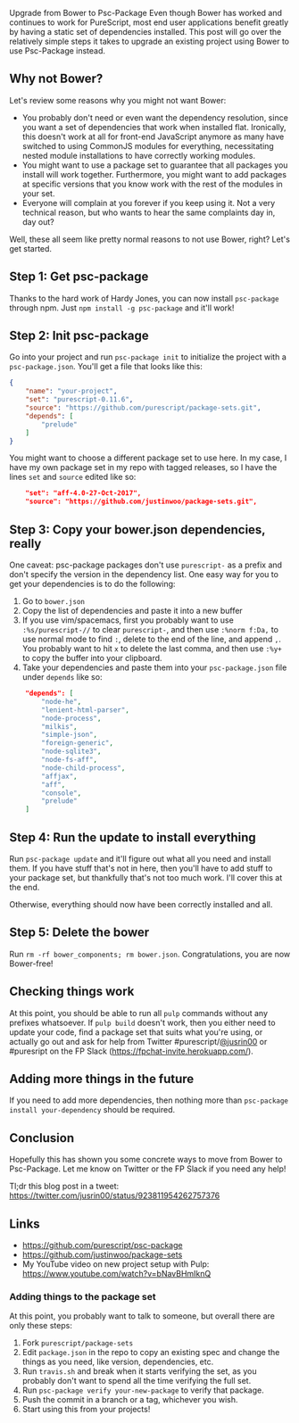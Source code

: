 Upgrade from Bower to Psc-Package
Even though Bower has worked and continues to work for PureScript, most end user applications benefit greatly by having a static set of dependencies installed. This post will go over the relatively simple steps it takes to upgrade an existing project using Bower to use Psc-Package instead.

## Why not Bower?

Let's review some reasons why you might not want Bower:

* You probably don't need or even want the dependency resolution, since you want a set of dependencies that work when installed flat. Ironically, this doesn't work at all for front-end JavaScript anymore as many have switched to using CommonJS modules for everything, necessitating nested module installations to have correctly working modules.
* You might want to use a package set to guarantee that all packages you install will work together. Furthermore, you might want to add packages at specific versions that you know work with the rest of the modules in your set.
* Everyone will complain at you forever if you keep using it. Not a very technical reason, but who wants to hear the same complaints day in, day out?

Well, these all seem like pretty normal reasons to not use Bower, right? Let's get started.

## Step 1: Get psc-package

Thanks to the hard work of Hardy Jones, you can now install `psc-package` through npm. Just `npm install -g psc-package` and it'll work!

## Step 2: Init psc-package

Go into your project and run `psc-package init` to initialize the project with a `psc-package.json`. You'll get a file that looks like this:

```json
{
    "name": "your-project",
    "set": "purescript-0.11.6",
    "source": "https://github.com/purescript/package-sets.git",
    "depends": [
        "prelude"
    ]
}
```

You might want to choose a different package set to use here. In my case, I have my own package set in my repo with tagged releases, so I have the lines `set` and `source` edited like so:

```json
    "set": "aff-4.0-27-Oct-2017",
    "source": "https://github.com/justinwoo/package-sets.git",
```

## Step 3: Copy your bower.json dependencies, really

One caveat: psc-package packages don't use `purescript-` as a prefix and don't specify the version in the dependency list. One easy way for you to get your dependencies is to do the following:

1. Go to `bower.json`
2. Copy the list of dependencies and paste it into a new buffer
3. If you use vim/spacemacs, first you probably want to use `:%s/purescript-//` to clear `purescript-`, and then use `:%norm f:Da,` to use normal mode to find `:`, delete to the end of the line, and append `,`. You probably want to hit `x` to delete the last comma, and then use `:%y+` to copy the buffer into your clipboard.
4. Take your dependencies and paste them into your `psc-package.json` file under `depends` like so:

```json
    "depends": [
        "node-he",
        "lenient-html-parser",
        "node-process",
        "milkis",
        "simple-json",
        "foreign-generic",
        "node-sqlite3",
        "node-fs-aff",
        "node-child-process",
        "affjax",
        "aff",
        "console",
        "prelude"
    ]
```

## Step 4: Run the update to install everything

Run `psc-package update` and it'll figure out what all you need and install them. If you have stuff that's not in here, then you'll have to add stuff to your package set, but thankfully that's not too much work. I'll cover this at the end.

Otherwise, everything should now have been correctly installed and all.

## Step 5: Delete the bower

Run `rm -rf bower_components; rm bower.json`. Congratulations, you are now Bower-free!

## Checking things work

At this point, you should be able to run all `pulp` commands without any prefixes whatsoever. If `pulp build` doesn't work, then you either need to update your code, find a package set that suits what you're using, or actually go out and ask for help from Twitter #purescript/[@jusrin00](https://twitter.com/jusrin00) or #puresript on the FP Slack (https://fpchat-invite.herokuapp.com/).

## Adding more things in the future

If you need to add more dependencies, then nothing more than `psc-package install your-dependency` should be required.

## Conclusion

Hopefully this has shown you some concrete ways to move from Bower to Psc-Package. Let me know on Twitter or the FP Slack if you need any help!

Tl;dr this blog post in a tweet: https://twitter.com/jusrin00/status/923811954262757376

## Links

* https://github.com/purescript/psc-package
* https://github.com/justinwoo/package-sets
* My YouTube video on new project setup with Pulp: https://www.youtube.com/watch?v=bNavBHmIknQ

### Adding things to the package set

At this point, you probably want to talk to someone, but overall there are only these steps:

1. Fork `purescript/package-sets`
2. Edit `package.json` in the repo to copy an existing spec and change the things as you need, like version, dependencies, etc.
3. Run `travis.sh` and break when it starts verifying the set, as you probably don't want to spend all the time verifying the full set.
4. Run `psc-package verify your-new-package` to verify that package.
5. Push the commit in a branch or a tag, whichever you wish.
6. Start using this from your projects!

